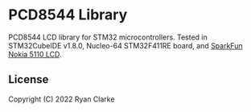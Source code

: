 # PCD8544 Library
PCD8544 LCD library for STM32 microcontrollers. Tested in STM32CubeIDE v1.8.0,
Nucleo-64 STM32F411RE board, and
[SparkFun Nokia 5110 LCD](https://www.sparkfun.com/products/10168).

## License
Copyright (C) 2022 Ryan Clarke
